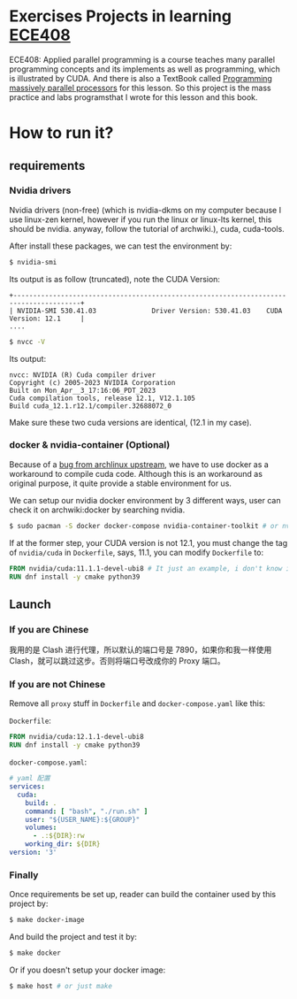 # Exercises Projects in learning [ECE408](https://wiki.illinois.edu/wiki/display/ECE408/Class+Schedule)
ECE408: Applied parallel programming is a course teaches many parallel programming concepts and its implements as well as programming, which is illustrated by CUDA. And there is also a TextBook called [Programming massively parallel processors](https://www.elsevier.com/books/programming-massively-parallel-processors/hwu/978-0-323-91231-0) for this lesson. So this project is the mass practice and labs programsthat I wrote for this lesson and this book.

# How to run it?
## requirements
### Nvidia drivers
Nvidia drivers (non-free) (which is nvidia-dkms on my computer because I use linux-zen kernel, however if you run the linux or linux-lts kernel, this should be nvidia. anyway, follow the tutorial of archwiki.), cuda, cuda-tools.

After install these packages, we can test the environment by:

``` sh
$ nvidia-smi
```

Its output is as follow (truncated), note the CUDA Version:
``` text
+---------------------------------------------------------------------------------------+
| NVIDIA-SMI 530.41.03              Driver Version: 530.41.03    CUDA Version: 12.1     |
....
```

``` sh
$ nvcc -V
```

Its output:
``` text
nvcc: NVIDIA (R) Cuda compiler driver
Copyright (c) 2005-2023 NVIDIA Corporation
Built on Mon_Apr__3_17:16:06_PDT_2023
Cuda compilation tools, release 12.1, V12.1.105
Build cuda_12.1.r12.1/compiler.32688072_0
```

Make sure these two cuda versions are identical, (12.1 in my case).

### docker & nvidia-container (Optional)
Because of a [bug from archlinux upstream](https://bugs.archlinux.org/task/78362), we have to use docker as a workaround to compile cuda code. Although this is an workaround as original purpose, it quite provide a stable environment for us.

We can setup our nvidia docker environment by 3 different ways, user can check it on archwiki:docker by searching nvidia.

``` sh
$ sudo pacman -S docker docker-compose nvidia-container-toolkit # or nvidia-container-runtime, its respect to your choice. 
```

If at the former step, your CUDA version is not 12.1, you must change the tag of `nvidia/cuda` in `Dockerfile`, says, 11.1, you can modify `Dockerfile` to:

``` dockerfile
FROM nvidia/cuda:11.1.1-devel-ubi8 # It just an example, i don't know if nvidia/cuda have this tag or not, please check it on dockerhub.
RUN dnf install -y cmake python39
```

## Launch
### If you are Chinese
我用的是 Clash 进行代理，所以默认的端口号是 7890，如果你和我一样使用 Clash，就可以跳过这步。否则将端口号改成你的 Proxy 端口。
### If you are not Chinese
Remove all `proxy` stuff in `Dockerfile` and `docker-compose.yaml` like this:

`Dockerfile`:
``` dockerfile
FROM nvidia/cuda:12.1.1-devel-ubi8
RUN dnf install -y cmake python39
```

`docker-compose.yaml`:
``` yaml
# yaml 配置
services:
  cuda:
    build: .
    command: [ "bash", "./run.sh" ]
    user: "${USER_NAME}:${GROUP}"
    volumes:
      - .:${DIR}:rw
    working_dir: ${DIR}
version: '3'
```

### Finally
Once requirements be set up, reader can build the container used by this project by:

``` sh
$ make docker-image
```

And build the project and test it by:

``` sh
$ make docker
```

Or if you doesn't setup your docker image:

``` sh
$ make host # or just make
```
